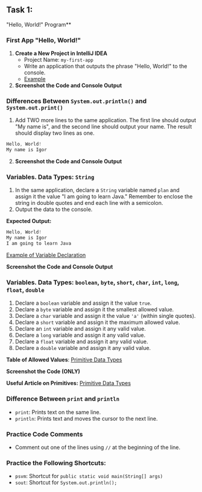 ## Task 1:

"Hello, World!" Program**

### First App "Hello, World!"
1. **Create a New Project in IntelliJ IDEA**
    - Project Name: `my-first-app`
    - Write an application that outputs the phrase "Hello, World!" to the console.
    - [Example](https://www.jetbrains.com/help/idea/creating-and-running-your-first-java-application.html#write-code)
2. **Screenshot the Code and Console Output**

### Differences Between `System.out.println()` and `System.out.print()`
1. Add TWO more lines to the same application. The first line should output "My name is", and the second line should output your name. The result should display two lines as one.
```java
Hello, World!
My name is Igor
```
2. **Screenshot the Code and Console Output**

### Variables. Data Types: `String`
1. In the same application, declare a `String` variable named `plan` and assign it the value "I am going to learn Java." Remember to enclose the string in double quotes and end each line with a semicolon.
2. Output the data to the console.

**Expected Output:**
```java
Hello, World!
My name is Igor
I am going to learn Java
```

[Example of Variable Declaration](https://comaqa.gitbook.io/java-automation/yazyk-java.-osnovy/peremennye)

**Screenshot the Code and Console Output**

### Variables. Data Types: `boolean`, `byte`, `short`, `char`, `int`, `long`, `float`, `double`
1. Declare a `boolean` variable and assign it the value `true`.
2. Declare a `byte` variable and assign it the smallest allowed value.
3. Declare a `char` variable and assign it the value `'a'` (within single quotes).
4. Declare a `short` variable and assign it the maximum allowed value.
5. Declare an `int` variable and assign it any valid value.
6. Declare a `long` variable and assign it any valid value.
7. Declare a `float` variable and assign it any valid value.
8. Declare a `double` variable and assign it any valid value.

**Table of Allowed Values**: [Primitive Data Types](https://comaqa.gitbook.io/java-automation/yazyk-java.-osnovy/tipy-dannykh)

**Screenshot the Code (ONLY)**

**Useful Article on Primitives:**
[Primitive Data Types](https://javarush.ru/groups/posts/1382-primitivnihe-tipih-java)

### Difference Between `print` and `println`
- `print`: Prints text on the same line.
- `println`: Prints text and moves the cursor to the next line.

### Practice Code Comments
- Comment out one of the lines using `//` at the beginning of the line.

### Practice the Following Shortcuts:
- `psvm`: Shortcut for `public static void main(String[] args)`
- `sout`: Shortcut for `System.out.println();`
